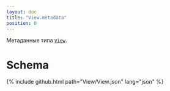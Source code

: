 ```yaml
---
layout: doc
title: "View.metadata"
position: 0
---
```


Метаданные типа [`View`](../).

# Schema

{% include github.html path="View/View.json" lang="json" %}
